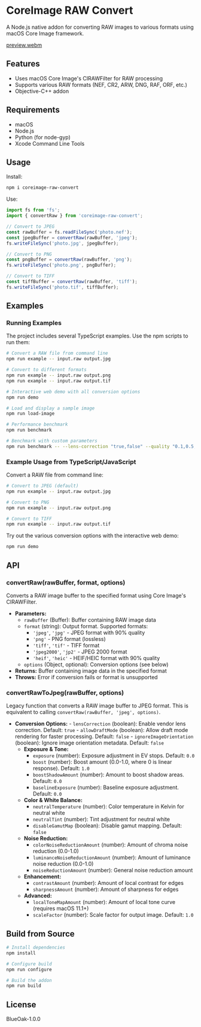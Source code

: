 # CoreImage RAW Convert

A Node.js native addon for converting RAW images to various formats using macOS Core Image framework.

[preview.webm](https://github.com/user-attachments/assets/793a76c0-6b81-47ea-b155-02445fe38a48)

## Features

- Uses macOS Core Image's CIRAWFilter for RAW processing
- Supports various RAW formats (NEF, CR2, ARW, DNG, RAF, ORF, etc.)
- Objective-C++ addon

## Requirements

- macOS
- Node.js
- Python (for node-gyp)
- Xcode Command Line Tools

## Usage

Install:

```bash
npm i coreimage-raw-convert
```

Use:

```javascript
import fs from 'fs';
import { convertRaw } from 'coreimage-raw-convert';

// Convert to JPEG
const rawBuffer = fs.readFileSync('photo.nef');
const jpegBuffer = convertRaw(rawBuffer, 'jpeg');
fs.writeFileSync('photo.jpg', jpegBuffer);

// Convert to PNG
const pngBuffer = convertRaw(rawBuffer, 'png');
fs.writeFileSync('photo.png', pngBuffer);

// Convert to TIFF
const tiffBuffer = convertRaw(rawBuffer, 'tiff');
fs.writeFileSync('photo.tif', tiffBuffer);
```

## Examples

### Running Examples

The project includes several TypeScript examples. Use the npm scripts to run them:

```bash
# Convert a RAW file from command line
npm run example -- input.raw output.jpg

# Convert to different formats
npm run example -- input.raw output.png
npm run example -- input.raw output.tif

# Interactive web demo with all conversion options
npm run demo

# Load and display a sample image
npm run load-image

# Performance benchmark
npm run benchmark

# Benchmark with custom parameters
npm run benchmark -- --lens-correction "true,false" --quality "0.1,0.5,0.9" --format "jpeg,tif"
```

### Example Usage from TypeScript/JavaScript

Convert a RAW file from command line:

```bash
# Convert to JPEG (default)
npm run example -- input.raw output.jpg

# Convert to PNG
npm run example -- input.raw output.png

# Convert to TIFF
npm run example -- input.raw output.tif
```

Try out the various conversion options with the interactive web demo:

```bash
npm run demo
```

## API

### convertRaw(rawBuffer, format, options)

Converts a RAW image buffer to the specified format using Core Image's CIRAWFilter.

- **Parameters:**
  - `rawBuffer` (Buffer): Buffer containing RAW image data
  - `format` (string): Output format. Supported formats:
    - `'jpeg'`, `'jpg'` - JPEG format with 90% quality
    - `'png'` - PNG format (lossless)
    - `'tiff'`, `'tif'` - TIFF format
    - `'jpeg2000'`, `'jp2'` - JPEG 2000 format
    - `'heif'`, `'heic'` - HEIF/HEIC format with 90% quality
  - `options` (Object, optional): Conversion options (see below)
- **Returns:** Buffer containing image data in the specified format
- **Throws:** Error if conversion fails or format is unsupported

### convertRawToJpeg(rawBuffer, options)

Legacy function that converts a RAW image buffer to JPEG format. This is equivalent to calling `convertRaw(rawBuffer, 'jpeg', options)`.

- **Conversion Options:** - `lensCorrection` (boolean): Enable vendor lens correction. Default: `true` - `allowDraftMode` (boolean): Allow draft mode rendering for faster processing. Default: `false` - `ignoreImageOrientation` (boolean): Ignore image orientation metadata. Default: `false`
  - **Exposure & Tone:**
    - `exposure` (number): Exposure adjustment in EV stops. Default: `0.0`
    - `boost` (number): Boost amount (0.0-1.0, where 0 is linear response). Default: `1.0`
    - `boostShadowAmount` (number): Amount to boost shadow areas. Default: `0.0`
    - `baselineExposure` (number): Baseline exposure adjustment. Default: `0.0`
  - **Color & White Balance:**
    - `neutralTemperature` (number): Color temperature in Kelvin for neutral white
    - `neutralTint` (number): Tint adjustment for neutral white
    - `disableGamutMap` (boolean): Disable gamut mapping. Default: `false`
  - **Noise Reduction:**
    - `colorNoiseReductionAmount` (number): Amount of chroma noise reduction (0.0-1.0)
    - `luminanceNoiseReductionAmount` (number): Amount of luminance noise reduction (0.0-1.0)
    - `noiseReductionAmount` (number): General noise reduction amount
  - **Enhancement:**
    - `contrastAmount` (number): Amount of local contrast for edges
    - `sharpnessAmount` (number): Amount of sharpness for edges
  - **Advanced:**
    - `localToneMapAmount` (number): Amount of local tone curve (requires macOS 11.1+)
    - `scaleFactor` (number): Scale factor for output image. Default: `1.0`

## Build from Source

```bash
# Install dependencies
npm install

# Configure build
npm run configure

# Build the addon
npm run build
```

## License

BlueOak-1.0.0
